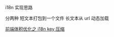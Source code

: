 i18n 实现思路

分两种
短文本打包到一个文件
长文本从 url 动态加载

[前端体积优化之 i18n key 压缩](https://mp.weixin.qq.com/s/RGkgQ8A51C-ShsE9st2E4Q)
